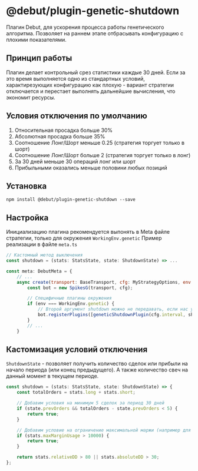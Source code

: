 # @debut/plugin-genetic-shutdown
Плагин Debut, для ускорения процесса работы генетического алгоритма. Позволяет на раннем этапе отбрасывать конфигурацию с плохими показателями.

## Принцип работы
Плагин делает контрольный срез статистики каждые 30 дней. Если за это время выполняется одно из стандартных условий, характирезующих конфигурацию как плохую - вариант стратегии отключается и перестает выполнять дальнейшие вычисления, что экономит ресурсы.

## Условия отключения по умолчанию
1. Относительная просадка больше 30%
2. Абсолютная просадка больше 35%
3. Соотношение Лонг/Шорт меньше 0.25 (стратегия торгует только в шорт)
4. Соотношение Лонг/Шорт больше 2 (стратегия торгует только в лонг)
5. За 30 дней меньше 30 операций лонг или шорт
6. Прибыльными оказались меньше половини любых позиций

## Установка

```
npm install @debut/plugin-genetic-shutdown --save
```

## Настройка
Инициализацию плагина рекомендуется выпонять в Meta файле стратегии, только для окружения `WorkingEnv.genetic`
Пример реализации в файле `meta.ts`

```javascript
// Кастомный метод выключения
const shutdown = (stats: StatsState, state: ShutdownState) => ...

const meta: DebutMeta = {
    // ...
    async create(transport: BaseTransport, cfg: MyStrategyOptions, env: WorkingEnv) {
        const bot = new SpikesG(transport, cfg);

        // Специфичные плагины окружения
        if (env === WorkingEnv.genetic) {
            // Второй аргумент shutdown можно не передавать, если нас устраивают стандартные условия выключения
            bot.registerPlugins([geneticShutdownPlugin(cfg.interval, shutdown)]);
        }
        // ...
    }
```


## Кастомизация условий отключения
`ShutdownState` - позволяет получить количество сделок или прибыли на начало периода (или конец предыдущего). А также количество свеч на данный момент в текущем периоде.

```javascript
const shutdown = (stats: StatsState, state: ShutdownState) => {
    const totalOrders = stats.long + stats.short;

    // Добавим условия на минимум 5 сделок за период 30 дней
    if (state.prevOrders && totalOrders - state.prevOrders < 5) {
        return true;
    }

    // Добавим условие на ограничение максимальной маржи (например для Grid стратегий)
    if (stats.maxMarginUsage > 10000) {
        return true;
    }

    return stats.relativeDD > 80 || stats.absoluteDD > 30;
};

```
